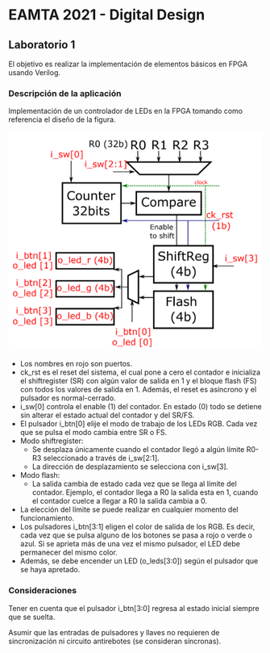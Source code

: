 # EAMTA 2021 - Digital Design

## Laboratorio 1
El objetivo es realizar la implementación de elementos básicos en FPGA usando Verilog.

### Descripción de la aplicación
Implementación de un controlador de LEDs en la FPGA tomando como referencia el diseño de la figura.

![](./imgs/lab_scheme.png)

- Los nombres en rojo son puertos.
- ck_rst es el reset del sistema, el cual pone a cero el contador e inicializa el shiftregister (SR) con algún valor de salida en 1 y el bloque flash (FS) con todos los valores de salida en 1. Además, el reset es asíncrono y el pulsador es normal-cerrado.
- i_sw[0] controla el enable (1) del contador. En estado (0) todo se detiene sin alterar el estado actual del contador y del SR/FS.
- El pulsador i_btn[0] elije el modo de trabajo de los LEDs RGB. Cada vez que se pulsa el modo cambia entre SR o FS.
- Modo shiftregister:
    - Se desplaza únicamente cuando el contador llegó a algún límite R0-R3 seleccionado a través de i_sw[2:1].
    - La dirección de desplazamiento se selecciona con i_sw[3].
- Modo flash:
    - La salida cambia de estado cada vez que se llega al límite del contador. Ejemplo, el contador llega a R0 la salida esta en 1, cuando el contador cuelce a llegar a R0 la salida cambia a 0.
- La elección del límite se puede realizar en cualquier momento del funcionamiento.
- Los pulsadores i_btn[3:1] eligen el color de salida de los RGB. Es decir, cada vez que se pulsa alguno de los botones se pasa a rojo o verde o azul. Si se aprieta más de una vez el mismo pulsador, el LED debe permanecer del mismo color.
- Además, se debe encender un LED (o_leds[3:0]) según el pulsador que se haya apretado.

### Consideraciones
Tener en cuenta que el pulsador i_btn[3:0] regresa al estado inicial siempre que se suelta.

Asumir que las entradas de pulsadores y llaves no requieren de sincronización ni circuito antirebotes (se consideran síncronas).

